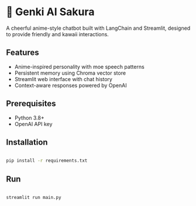 # 🌸 Genki AI Sakura

A cheerful anime-style chatbot built with LangChain and Streamlit, designed to provide friendly and kawaii interactions.

## Features
- Anime-inspired personality with moe speech patterns
- Persistent memory using Chroma vector store
- Streamlit web interface with chat history
- Context-aware responses powered by OpenAI

## Prerequisites
- Python 3.8+
- OpenAI API key

## Installation
```bash

pip install -r requirements.txt
```

## Run
```bash

streamlit run main.py
```